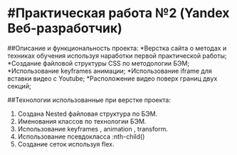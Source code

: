 #Практическая работа №2 (Yandex Beб-разработчик)
=============================

##Описание и функциональность проекта:
*Верстка сайта о методах и техниках обучения используя наработки первой практической работы;
*Создание файловой структуры CSS по методологии БЭМ;
*Использование keyframes анимации;
*Использование iframe для вставки видео с Youtube;
*Расположение видео поверх границ двух секций;

##Технологии использованные при верстке проекта:
1. Создана Nested файловая структура по БЭМ.
2. Именования классов по технологии БЭМ.
3. Использование keyframes , animation , transform.
4. Использование псевдокласса :nth-child()
5. Создание сеток используя flex.
